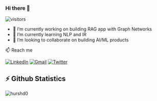 ### Hi there 👋

<!-- --- Visitor Tracking Badge --- -->
![visitors](https://visitor-badge.glitch.me/badge?page_id=hurshd0.hurshd0)

- 🔭 I’m currently working on building RAG app with Graph Networks
- 🌱 I’m currently learning NLP and IR 
- 👯 I’m looking to collaborate on building AI/ML products

📫 Reach me 
<!-- --- Social Icons --- -->
[![LinkedIn](https://img.shields.io/badge/LinkedIn-blue?style=flat-square&logo=Linkedin&logoColor=white&link=https://www.linkedin.com/in/hurshd/)](https://www.linkedin.com/in/hurshd/) 
[![Gmail](https://img.shields.io/badge/Gmail-de5145?style=flat-square&logo=Gmail&logoColor=white&link=mailto:hurshd0@gmail.com)](mailto:hurshd0@gmail.com) 
[![Twitter](https://img.shields.io/badge/Twitter-1DA1F2?style=flat-square&logo=Twitter&logoColor=white&link=https://twitter.com/hurshd0)](https://twitter.com/hurshd0) 

<h2>⚡ Github Statistics</h2>
<p float="left">
  <img align="left" src="https://github-readme-stats.vercel.app/api/top-langs/?username=hurshd0&layout=compact&hide=html&theme=onedark" alt="hurshd0" />
</p>


<!--
**hurshd0/hurshd0** is a ✨ _special_ ✨ repository because its `README.md` (this file) appears on your GitHub profile.



Here are some ideas to get you started:

- 🔭 I’m currently working on ...
- 🌱 I’m currently learning ...
- 👯 I’m looking to collaborate on ...
- 🤔 I’m looking for help with ...
- 💬 Ask me about ...
- 😄 Pronouns: ...
- ⚡ Fun fact: ...




-->
